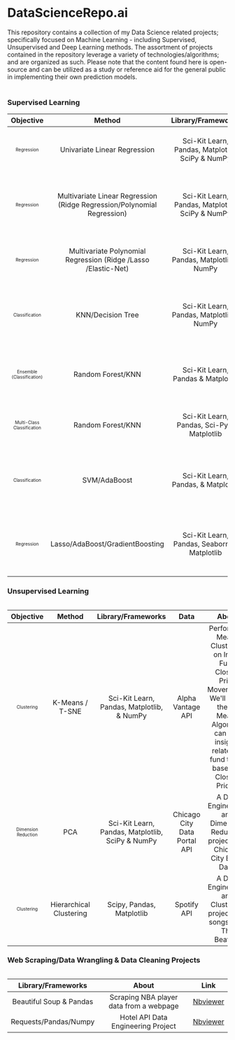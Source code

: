 # DataScienceRepo.ai 
This repository contains a collection of  my Data Science related projects; specifically focused on Machine Learning - including Supervised, Unsupervised and Deep Learning methods.  The assortment of  projects contained in the repository leverage  a variety of technologies/algorithms; and are organized as such. Please note that the content found here is open-source and can be utilized as a study or reference aid for the general public in implementing their own prediction models.
<br>
<br>
### Supervised Learning
<table>
<thead>
<tr>
<th align="center">Objective</th>
<th align="center">Method</th>
<th align="center">Library/Frameworks</th>
<th align="center">Data</th>
<th align="center">About</th>
<th align="center">Link</th>  
</tr>
<thead>

<tbody>
<tr>

<td align="center"><font size="1">Regression</font></td>
<td align="center">Univariate Linear Regression</td>
<td align="center">Sci-Kit Learn, Pandas, Matplotlib, SciPy & NumPy</td>
<td align="center">2015 NBA Player Data</td>
<td align="center">Linear Regression Model for NBA Player Weights.</td>  
<td align="center"><a href="https://nbviewer.jupyter.org/urls/gist.githubusercontent.com/TivoK/deda2bdfc10472596009625c92682b79/raw/af3a32323a9e7e022645863c349c60c79052aa4e/NBA.ipynb">Nbviewer</a></td>

</tr>
<tr>

<td align="center"><font size="1">Regression</font></td>
<td align="center">Multivariate Linear Regression (Ridge Regression/Polynomial Regression)</td>
<td align="center">Sci-Kit Learn, Pandas, Matplotlib, SciPy & NumPy</td>
<td align="center">UCI Auto MPG Data</td>
<td align="center">A comparison of Ridge Regression and Polynomial Regression on MPG Data.</td>  
<td align="center"><a href="https://nbviewer.jupyter.org/gist/TivoK/4c88b397f8bc31f42756b00256c5a2d4">Nbviewer</a></td>


</tr>

<tr>

<td align="center"><font size="1">Regression</font></td>
<td align="center">Multivariate Polynomial Regression (Ridge /Lasso /Elastic-Net)</td>
<td align="center">Sci-Kit Learn, Pandas, Matplotlib & NumPy</td>
<td align="center">CalcoFi</td>
<td align="center">Comparative analysis of various Regularization techniques.</td>  
<td align="center"><a href="https://nbviewer.jupyter.org/gist/TivoK/7a62e07756a10e37e57e81bc89c8ed50">Nbviewer</a></td>


</tr>
<tr>

<td align="center"><font size="1">Classification</font></td>
<td align="center">KNN/Decision Tree</td>
<td align="center">Sci-Kit Learn, Pandas, Matplotlib & NumPy</td>
<td align="center">UCI Audit Data</td>
<td align="center">An assessment of a KNN classification model vs. a Decision Tree classifier. </td>  
<td align="center"><a href="https://nbviewer.jupyter.org/gist/TivoK/033e73b7ab4a0489640ec97fc0aca518">Nbviewer</a></td>


</tr>
<tr>

<td align="center"><font size="1">Ensemble (Classification)</font></td>
<td align="center">Random Forest/KNN</td>
<td align="center">Sci-Kit Learn, Pandas & Matplotlib </td>
<td align="center">stats.nba.com</td>
<td align="center">An All-Star Classifier based on NBA Player Per Game Averages. </td>  
<td align="center"><a href="https://nbviewer.jupyter.org/gist/TivoK/8a9ab15f24c094e7fbd326bc83de5afb">Nbviewer</a></td>


</tr>

<tr>

<td align="center"><font size="1">Multi-Class Classification</font></td>
<td align="center">Random Forest/KNN</td>
<td align="center">Sci-Kit Learn, Pandas, Sci-Py & Matplotlib </td>
<td align="center">Rapid-API.com -Hotel API</td>
<td align="center">A Multi-Class classfication project for Hotel Star-Ratings. </td>  
<td align="center"><a href="https://nbviewer.jupyter.org/gist/TivoK/e54198604ed1a5684c5b6f9987f57f74">Nbviewer</a></td>


</tr>
<tr>

<td align="center"><font size="1">Classification</font></td>
<td align="center">SVM/AdaBoost</td>
<td align="center">Sci-Kit Learn, Pandas, & Matplotlib </td>
<td align="center">Spotify API</td>
<td align="center">A Binary-Class classfication project for Metal and Classical tracks. </td>  
<td align="center"><a href="https://nbviewer.jupyter.org/gist/TivoK/84b976bfa1046d34aeee757fd462a0c6">Nbviewer</a></td>


</tr>
<tr>

<td align="center"><font size="1">Regression</font></td>
<td align="center">Lasso/AdaBoost/GradientBoosting</td>
<td align="center">Sci-Kit Learn, Pandas, Seaborn, & Matplotlib </td>
<td align="center">Teleport API</td>
<td align="center">Predict Life Expectancies around in Urban Areas around the World. features.</td>  
<td align="center"><a href="https://nbviewer.jupyter.org/gist/TivoK/84b976bfa1046d34aeee757fd462a0c6">Nbviewer</a></td>


</tr>



</tbody>
  
<table>
  
  ### Unsupervised Learning
<table>
<thead>
<tr>
<th align="center">Objective</th>
<th align="center">Method</th>
<th align="center">Library/Frameworks</th>
<th align="center">Data</th>
<th align="center">About</th>
<th align="center">Link</th>  
</tr>
<thead>

<tbody>
<tr>

<td align="center"><font size="1">Clustering</font></td>
<td align="center">K-Means / T-SNE</td>
<td align="center">Sci-Kit Learn, Pandas, Matplotlib, & NumPy</td>
<td align="center">Alpha Vantage API</td>
<td align="center">Perform K-Means Clustering on Index Fund Closing Price Movements. We'll see if the K-Means Algorithm can find insights related to fund types based on Closing Prices.</td>  
<td align="center"><a href="https://nbviewer.jupyter.org/gist/TivoK/1e749b160fbbc748cd4982332bc2c7e3">Nbviewer</a></td>

</tr>
<tr>

<td align="center"><font size="1">Dimension Reduction</font></td>
<td align="center">PCA</td>
<td align="center">Sci-Kit Learn, Pandas, Matplotlib, SciPy & NumPy</td>
<td align="center">Chicago City Data Portal API</td>
<td align="center">A Data Engineering and Dimension Reduction project with Chicago City Block Data.</td>  
<td align="center"><a href="https://nbviewer.jupyter.org/gist/TivoK/62ac49661961e9953253891ff8202bfa">Nbviewer</a></td>


</tr>
<tr>

<td align="center"><font size="1">Clustering</font></td>
<td align="center">Hierarchical Clustering</td>
<td align="center">Scipy, Pandas, Matplotlib</td>
<td align="center">Spotify API</td>
<td align="center">A Data Engineering and Clustering project with songs from The Beatles.</td>  
<td align="center"><a href="https://nbviewer.jupyter.org/gist/TivoK/5332aaf629bfe1f545a4ad1cf3c4b1eb">Nbviewer</a></td>


</tr>

</tbody>
  
<table>
  
  
### Web Scraping/Data Wrangling & Data Cleaning Projects
<table>
<thead>
<tr>
<th align="center">Library/Frameworks</th>
<th align="center">About</th>
<th align="center">Link</th>  
</tr>
<thead>

<tbody>
<tr>


<td align="center">Beautiful Soup & Pandas</td>
<td align="center">Scraping NBA player data from a webpage</td>  
<td align="center"><a href="https://nbviewer.jupyter.org/gist/TivoK/780bc9056d4792002c838a4d6683d296">Nbviewer</a></td>

</tr>
<tr>


<td align="center">Requests/Pandas/Numpy</td>
<td align="center">Hotel API Data Engineering Project</td>  
<td align="center"><a href="https://nbviewer.jupyter.org/gist/TivoK/6405a29dd45ab41ae17a10d63e63a7ed">Nbviewer</a></td>
 
</tr>    
    
</tbody>
  
<table> 
  
 
